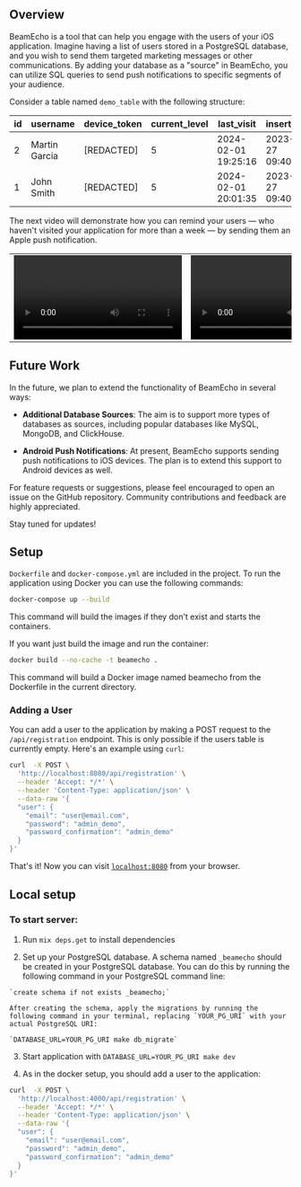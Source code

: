 ## Overview

BeamEcho is a tool that can help you engage with the users of your iOS application. Imagine having a list of users stored in a PostgreSQL database, and you wish to send them targeted marketing messages or other communications. By adding your database as a "source" in BeamEcho, you can utilize SQL queries to send push notifications to specific segments of your audience.

Consider a table named `demo_table` with the following structure:

| id | username     | device_token | current_level | last_visit          | inserted_at         | updated_at          |
|----|--------------|--------------|---------------|---------------------|---------------------|---------------------|
| 2  | Martin Garcia| [REDACTED]   | 5             | 2024-02-01 19:25:16 | 2023-12-27 09:40:49 | 2024-02-01 19:25:16 |
| 1  | John Smith   | [REDACTED]   | 5             | 2024-02-01 20:01:35 | 2023-12-27 09:40:46 | 2024-02-01 20:01:35 |

The next video will demonstrate how you can remind your users — who haven't visited your application for more than a week — by sending them an Apple push notification.

<table>
  <tr>
   <td width="77.7%">
     <video src="https://github.com/abc3/beamecho/assets/1172600/07b3e082-4170-4b87-b12a-cdfe9733bca7" >
   </td>
   <td>
     <video src="https://github.com/abc3/beamecho/assets/1172600/c59fde50-a711-405b-a100-86d7180b5e69">
   </td>
  </tr>
</table>

## Future Work

In the future, we plan to extend the functionality of BeamEcho in several ways:

- **Additional Database Sources**: The aim is to support more types of databases as sources, including popular databases like MySQL, MongoDB, and ClickHouse.

- **Android Push Notifications**: At present, BeamEcho supports sending push notifications to iOS devices. The plan is to extend this support to Android devices as well.

For feature requests or suggestions, please feel encouraged to open an issue on the GitHub repository. Community contributions and feedback are highly appreciated.

Stay tuned for updates!

## Setup

`Dockerfile` and `docker-compose.yml` are included in the project. To run the application using Docker you can use the following commands:

```bash
docker-compose up --build
```
This command will build the images if they don't exist and starts the containers.

If you want just build the image and run the container:

```bash
docker build --no-cache -t beamecho .  
```

This command will build a Docker image named beamecho from the Dockerfile in the current directory.

### Adding a User

You can add a user to the application by making a POST request to the `/api/registration` endpoint. This is only possible if the users table is currently empty. Here's an example using `curl`:

```bash
curl  -X POST \
  'http://localhost:8080/api/registration' \
  --header 'Accept: */*' \
  --header 'Content-Type: application/json' \
  --data-raw '{
  "user": {
    "email": "user@email.com",
    "password": "admin_demo",
    "password_confirmation": "admin_demo"
  }
}'
```

That's it! Now you can visit [`localhost:8080`](http://localhost:8080) from your browser.

## Local setup

### To start server:

  1. Run `mix deps.get` to install dependencies

  2. Set up your PostgreSQL database. A schema named `_beamecho` should be created in your PostgreSQL database. You can do this by running the following command in your PostgreSQL command line:

    `create schema if not exists _beamecho;`

    After creating the schema, apply the migrations by running the following command in your terminal, replacing `YOUR_PG_URI` with your actual PostgreSQL URI:

    `DATABASE_URL=YOUR_PG_URI make db_migrate`

  3. Start application with `DATABASE_URL=YOUR_PG_URI make dev`

  4. As in the docker setup, you should add a user to the application:

```bash
curl  -X POST \
  'http://localhost:4000/api/registration' \
  --header 'Accept: */*' \
  --header 'Content-Type: application/json' \
  --data-raw '{
  "user": {
    "email": "user@email.com",
    "password": "admin_demo",
    "password_confirmation": "admin_demo"
  }
}'
```
